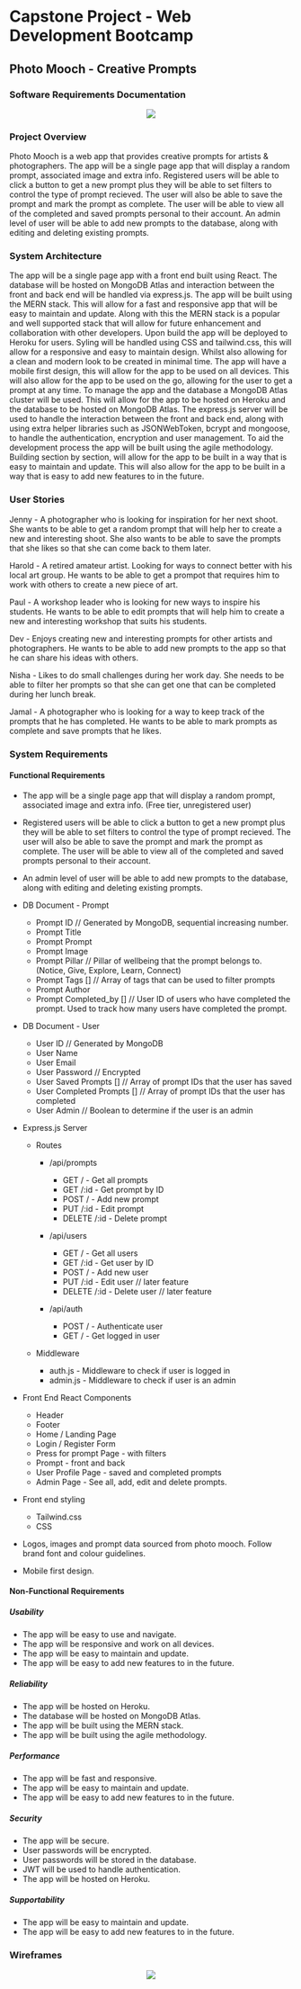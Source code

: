 # Capstone Project - Web Development Bootcamp

## Photo Mooch - Creative Prompts

### Software Requirements Documentation

<p align="center">
  <img src="https://d1fdloi71mui9q.cloudfront.net/EnURNTC2TbygUnaBqDzl_Ar7B1A0BMyJ21bnD">
</p>

### Project Overview

Photo Mooch is a web app that provides creative prompts for artists & photographers. The app will be a single page app that will display a random prompt, associated image and extra info.
Registered users will be able to click a button to get a new prompt plus they will be able to set filters to control the type of prompt recieved. The user will also be able to save the prompt and mark the prompt as complete. The user will be able to view all of the completed and saved prompts personal to their account.
An admin level of user will be able to add new prompts to the database, along with editing and deleting existing prompts.

### System Architecture

The app will be a single page app with a front end built using React. The database will be hosted on MongoDB Atlas and interaction between the front and back end will be handled via express.js. The app will be built using the MERN stack. This will allow for a fast and responsive app that will be easy to maintain and update. Along with this the MERN stack is a popular and well supported stack that will allow for future enhancement and collaboration with other developers.
Upon build the app will be deployed to Heroku for users.
Syling will be handled using CSS and tailwind.css, this will allow for a responsive and easy to maintain design. Whilst also allowing for a clean and modern look to be created in minimal time. The app will have a mobile first design, this will allow for the app to be used on all devices. This will also allow for the app to be used on the go, allowing for the user to get a prompt at any time.
To manage the app and the database a MongoDB Atlas cluster will be used. This will allow for the app to be hosted on Heroku and the database to be hosted on MongoDB Atlas. The express.js server will be used to handle the interaction between the front and back end, along with using extra helper libraries such as JSONWebToken, bcrypt and mongoose, to handle the authentication, encryption and user management.
To aid the development process the app will be built using the agile methodology. Building section by section, will allow for the app to be built in a way that is easy to maintain and update. This will also allow for the app to be built in a way that is easy to add new features to in the future.

### User Stories

Jenny - A photographer who is looking for inspiration for her next shoot. She wants to be able to get a random prompt that will help her to create a new and interesting shoot. She also wants to be able to save the prompts that she likes so that she can come back to them later.

Harold - A retired amateur artist. Looking for ways to connect better with his local art group. He wants to be able to get a prompot that requires him to work with others to create a new piece of art.

Paul - A workshop leader who is looking for new ways to inspire his students. He wants to be able to edit prompts that will help him to create a new and interesting workshop that suits his students.

Dev - Enjoys creating new and interesting prompts for other artists and photographers. He wants to be able to add new prompts to the app so that he can share his ideas with others.

Nisha - Likes to do small challenges during her work day. She needs to be able to filter her prompts so that she can get one that can be completed during her lunch break.

Jamal - A photographer who is looking for a way to keep track of the prompts that he has completed. He wants to be able to mark prompts as complete and save prompts that he likes.

### System Requirements

#### Functional Requirements

- The app will be a single page app that will display a random prompt, associated image and extra info. (Free tier, unregistered user)
- Registered users will be able to click a button to get a new prompt plus they will be able to set filters to control the type of prompt recieved. The user will also be able to save the prompt and mark the prompt as complete. The user will be able to view all of the completed and saved prompts personal to their account.
- An admin level of user will be able to add new prompts to the database, along with editing and deleting existing prompts.

- DB Document - Prompt

  - Prompt ID // Generated by MongoDB, sequential increasing number.
  - Prompt Title
  - Prompt Prompt
  - Prompt Image
  - Prompt Pillar // Pillar of wellbeing that the prompt belongs to. (Notice, Give, Explore, Learn, Connect)
  - Prompt Tags [] // Array of tags that can be used to filter prompts
  - Prompt Author
  - Prompt Completed_by [] // User ID of users who have completed the prompt. Used to track how many users have completed the prompt.

- DB Document - User

  - User ID // Generated by MongoDB
  - User Name
  - User Email
  - User Password // Encrypted
  - User Saved Prompts [] // Array of prompt IDs that the user has saved
  - User Completed Prompts [] // Array of prompt IDs that the user has completed
  - User Admin // Boolean to determine if the user is an admin

- Express.js Server

  - Routes

    - /api/prompts

      - GET / - Get all prompts
      - GET /:id - Get prompt by ID
      - POST / - Add new prompt
      - PUT /:id - Edit prompt
      - DELETE /:id - Delete prompt

    - /api/users

      - GET / - Get all users
      - GET /:id - Get user by ID
      - POST / - Add new user
      - PUT /:id - Edit user // later feature
      - DELETE /:id - Delete user // later feature

    - /api/auth
      - POST / - Authenticate user
      - GET / - Get logged in user

  - Middleware
    - auth.js - Middleware to check if user is logged in
    - admin.js - Middleware to check if user is an admin

- Front End React Components

  - Header
  - Footer
  - Home / Landing Page
  - Login / Register Form
  - Press for prompt Page - with filters
  - Prompt - front and back
  - User Profile Page - saved and completed prompts
  - Admin Page - See all, add, edit and delete prompts.

- Front end styling

  - Tailwind.css
  - CSS

- Logos, images and prompt data sourced from photo mooch. Follow brand font and colour guidelines.
- Mobile first design.

#### Non-Functional Requirements

##### Usability

- The app will be easy to use and navigate.
- The app will be responsive and work on all devices.
- The app will be easy to maintain and update.
- The app will be easy to add new features to in the future.

##### Reliability

- The app will be hosted on Heroku.
- The database will be hosted on MongoDB Atlas.
- The app will be built using the MERN stack.
- The app will be built using the agile methodology.

##### Performance

- The app will be fast and responsive.
- The app will be easy to maintain and update.
- The app will be easy to add new features to in the future.

##### Security

- The app will be secure.
- User passwords will be encrypted.
- User passwords will be stored in the database.
- JWT will be used to handle authentication.
- The app will be hosted on Heroku.

##### Supportability

- The app will be easy to maintain and update.
- The app will be easy to add new features to in the future.

### Wireframes

<p align="center">
  <img src="https://raw.githubusercontent.com/whippet-code/creative_prompts/main/Photo_Mooch_app.png?token=GHSAT0AAAAAAB5EOIZWXVBSGG6WWQWNYYDIZATIA5A">
</p>
